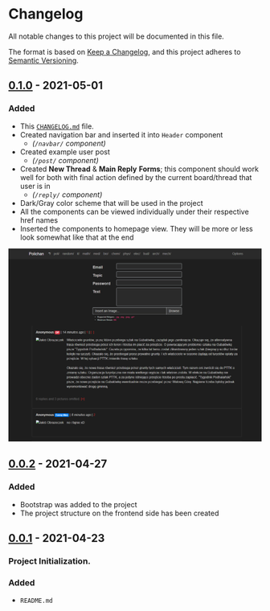 # Changelog
All notable changes to this project will be documented in this file.

The format is based on [Keep a Changelog](https://keepachangelog.com/en/1.0.0/),
and this project adheres to [Semantic Versioning](https://semver.org/spec/v2.0.0.html).

## [0.1.0] - 2021-05-01
### Added
- This [`CHANGELOG.md`](./CHANGELOG.md) file.
- Created navigation bar and inserted it into `Header` component
    -  _(`/navbar/` component)_
- Created example user post
    - _(`/post/` component)_
- Created __New Thread__ & __Main Reply__ __Forms__; this component should work well for both with final action defined by the current board/thread that user is in
    - _(`/reply/` component)_
- Dark/Gray color scheme that will be used in the project
- All the components can be viewed individually under their respective href names
- Inserted the components to homepage view. They will be more or less look somewhat like that at the end

<img src="./docs/img/v0-1-0.png" width="750"/>


## [0.0.2] - 2021-04-27
### Added
- Bootstrap was added to the project
- The project structure on the frontend side has been created


## [0.0.1] - 2021-04-23
### Project Initialization.
### Added
- `README.md`



[0.1.0]: https://github.com/Luzkan/Polichan/releases/tag/v0.1.0
[0.0.2]: https://github.com/Luzkan/Polichan/releases/tag/v0.0.2
[0.0.1]: https://github.com/Luzkan/Polichan/releases/tag/v0.0.1